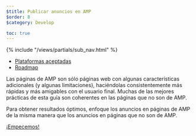 ```yaml
---
$title: Publicar anuncios en AMP
$order: 8
$category: Develop

toc: true
---
```

<div class="toc">
{% include "/views/partials/sub_nav.html" %}
  <ul>
    <li><a href="/es/support/faqs/supported-platforms#ads">Plataformas aceptadas</a></li>
    <li><a href="/es/roadmap">Roadmap</a></li>
  </ul>
</div>

Las páginas de AMP son sólo páginas web con algunas características adicionales (y algunas limitaciones), haciéndolas consistentemente más rápidas y más amigables con el usuario final. Muchas de las mejores prácticas de esta guía son coherentes en las páginas que no son de AMP.

Para obtener resultados óptimos, enfoque los anuncios en páginas de AMP de la misma manera que los anuncios en páginas que no son de AMP.

<a class="button go-button" href="/es/docs/guides/ads/ads_getting_started.html">¡Empecemos!</a>
